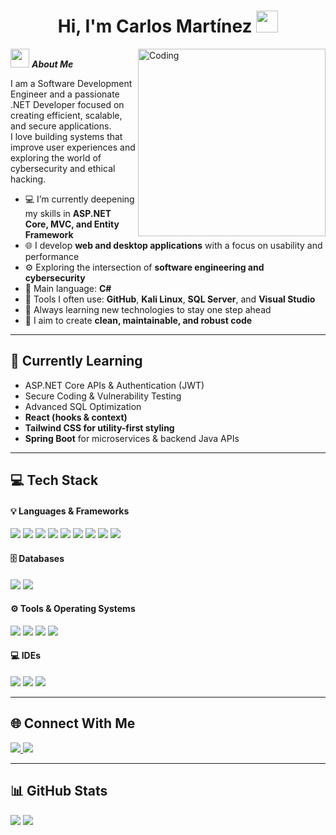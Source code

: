 <h1 align="center"><b>Hi, I'm Carlos Martínez</b> <img src="https://media.giphy.com/media/hvRJCLFzcasrR4ia7z/giphy.gif" width="35"></h1>

<img align="right" width="300px" alt="Coding" src="https://c.tenor.com/NOYF3f82b_gAAAAC/programmer.gif"/>

<img src="https://media.giphy.com/media/ObNTw8Uzwy6KQ/giphy.gif" width="30px">&nbsp;***About Me***

I am a Software Development Engineer and a passionate .NET Developer focused on creating efficient, scalable, and secure applications.  
I love building systems that improve user experiences and exploring the world of cybersecurity and ethical hacking.

- 💻 I’m currently deepening my skills in **ASP.NET Core, MVC, and Entity Framework**
- 🌐 I develop **web and desktop applications** with a focus on usability and performance  
- ⚙️ Exploring the intersection of **software engineering and cybersecurity**
- 💬 Main language: **C#**
- 🔐 Tools I often use: **GitHub**, **Kali Linux**, **SQL Server**, and **Visual Studio**
- 🧠 Always learning new technologies to stay one step ahead  
- 🎯 I aim to create **clean, maintainable, and robust code**

---

## 🧠 Currently Learning
- ASP.NET Core APIs & Authentication (JWT)
- Secure Coding & Vulnerability Testing
- Advanced SQL Optimization
- **React (hooks & context)**
- **Tailwind CSS for utility-first styling**
- **Spring Boot** for microservices & backend Java APIs

---

## 💻 Tech Stack  

<h4>💡 Languages & Frameworks</h4>
<span>
  <img src="https://img.shields.io/badge/C%23-239120?style=for-the-badge&logo=csharp&logoColor=white">
  <img src="https://img.shields.io/badge/.NET-512BD4?style=for-the-badge&logo=dotnet&logoColor=white">
  <img src="https://img.shields.io/badge/React-61DAFB?style=for-the-badge&logo=react&logoColor=black">
  <img src="https://img.shields.io/badge/TailwindCSS-38B2AC?style=for-the-badge&logo=tailwindcss&logoColor=white">
  <img src="https://img.shields.io/badge/Spring_Boot-6DB33F?style=for-the-badge&logo=spring&logoColor=white">
  <img src="https://img.shields.io/badge/HTML5-E34F26?style=for-the-badge&logo=html5&logoColor=white">
  <img src="https://img.shields.io/badge/CSS3-1572B6?style=for-the-badge&logo=css3&logoColor=white">
  <img src="https://img.shields.io/badge/JavaScript-F7DF1E?style=for-the-badge&logo=javascript&logoColor=black">
  <img src="https://img.shields.io/badge/Java-ED8B00?style=for-the-badge&logo=java&logoColor=white">
</span>

<h4>🗄 Databases</h4>
<span>
  <img src="https://img.shields.io/badge/SQL_Server-CC2927?style=for-the-badge&logo=microsoftsqlserver&logoColor=white">
  <img src="https://img.shields.io/badge/SQLite-07405E?style=for-the-badge&logo=sqlite&logoColor=white">
</span>

<h4>⚙️ Tools & Operating Systems</h4>
<span>
  <img src="https://img.shields.io/badge/Git-F05032?style=for-the-badge&logo=git&logoColor=white">
  <img src="https://img.shields.io/badge/GitHub-181717?style=for-the-badge&logo=github&logoColor=white">
  <img src="https://img.shields.io/badge/Linux-FCC624?style=for-the-badge&logo=linux&logoColor=black">
  <img src="https://img.shields.io/badge/Kali_Linux-557C94?style=for-the-badge&logo=kalilinux&logoColor=white">
</span>

<h4>💻 IDEs</h4>
<span>
  <img src="https://img.shields.io/badge/Visual_Studio_Community-5C2D91?style=for-the-badge&logo=visualstudio&logoColor=white">
  <img src="https://img.shields.io/badge/VS_Code-007ACC?style=for-the-badge&logo=visualstudiocode&logoColor=white">
  <img src="https://img.shields.io/badge/IntelliJ_IDEA-000000?style=for-the-badge&logo=intellijidea&logoColor=white">
</span>

---

## 🌐 Connect With Me  

<a href="https://www.linkedin.com/in/carlos-martinez-994224354">
  <img src="https://img.shields.io/badge/LinkedIn-%230A66C2.svg?style=for-the-badge&logo=linkedin&logoColor=white">
</a>
<a href="mailto:carlitosmar960@gmail.com">
  <img src="https://img.shields.io/badge/Gmail-D14836?style=for-the-badge&logo=gmail&logoColor=white">
</a>

---

<h2>📊 GitHub Stats</h2>

[![](https://github-readme-stats.vercel.app/api?username=CarlosMartinezDev20&show_icons=true&theme=tokyonight&hide_border=true&locale=en)](https://github.com/carlitosmar960)
[![](https://github-readme-streak-stats.herokuapp.com/?user=CarlosMartinezDev20&theme=material-palenight)](https://github.com/carlitosmar960)

